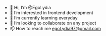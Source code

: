 - 👋 Hi, I’m @EgoLydia
- 👀 I’m interested in frontend development
- 🌱 I’m currently learning everyday
- 💞️ I’m looking to collaborate on any project
- 📫 How to reach me egoLydia97@gmail.com

<!---
EgoLydia/EgoLydia is a ✨ special ✨ repository because its `README.md` (this file) appears on your GitHub profile.
You can click the Preview link to take a look at your changes.
--->
